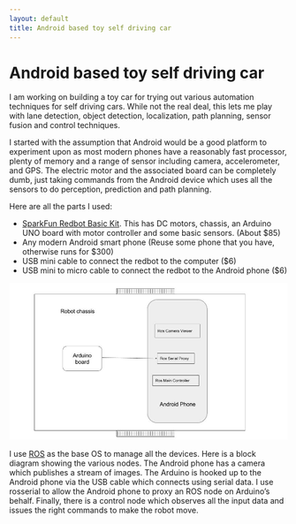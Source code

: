 ```yaml
---
layout: default
title: Android based toy self driving car
---
```


# Android based toy self driving car

I am working on building a toy car for trying out various automation techniques for self driving cars. While not the real deal, this lets me play with lane detection, object detection, localization, path planning, sensor fusion and control techniques.

I started with the assumption that Android would be a good platform to experiment upon as most modern phones have a reasonably fast processor, plenty of memory and a range of sensor including camera, accelerometer, and GPS. The electric motor and the associated board can be completely dumb, just taking commands from the Android device which uses all the sensors to do perception, prediction and path planning.

Here are all the parts I used:
* [SparkFun Redbot Basic Kit](https://www.sparkfun.com/products/13166). This has DC motors, chassis, an Arduino UNO board with motor controller and some basic sensors. (About $85)
* Any modern Android smart phone (Reuse some phone that you have, otherwise runs for $300)
* USB mini cable to connect the redbot to the computer ($6)
* USB mini to micro cable to connect the redbot to the Android phone ($6)

<img class="iborder" src="/assets/android_car.jpg"/>

I use [ROS](http://www.ros.org/) as the base OS to manage all the devices. Here is a block diagram showing the various nodes. The Android phone has a camera which publishes a stream of images. The Arduino is hooked up to the Android phone via the USB cable which connects using serial data. I use rosserial to allow the Android phone to proxy an ROS node on Arduino’s behalf. Finally, there is a control node which observes all the input data and issues the right commands to make the robot move.




